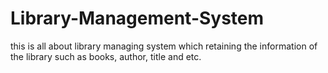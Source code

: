 # Library-Management-System
this is all about library managing system which retaining the  information of the library such  as books, author, title and etc.
